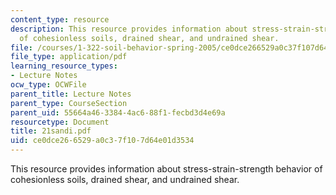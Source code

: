 ```yaml
---
content_type: resource
description: This resource provides information about stress-strain-strength behavior
  of cohesionless soils, drained shear, and undrained shear.
file: /courses/1-322-soil-behavior-spring-2005/ce0dce266529a0c37f107d64e01d3534_21sandi.pdf
file_type: application/pdf
learning_resource_types:
- Lecture Notes
ocw_type: OCWFile
parent_title: Lecture Notes
parent_type: CourseSection
parent_uid: 55664a46-3384-4ac6-88f1-fecbd3d4e69a
resourcetype: Document
title: 21sandi.pdf
uid: ce0dce26-6529-a0c3-7f10-7d64e01d3534
---
```

This resource provides information about stress-strain-strength behavior of cohesionless soils, drained shear, and undrained shear.

